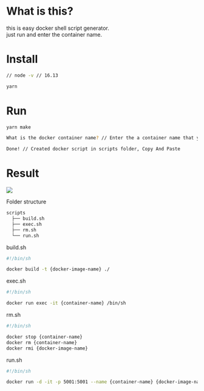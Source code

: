 # What is this?
this is easy docker shell script generator.  
just run and enter the container name.

# Install 

```sh
// node -v // 16.13

yarn
```

# Run
```sh
yarn make

What is the docker container name? // Enter the a container name that you want

Done! // Created docker script in scripts folder, Copy And Paste
```

# Result
![](https://i.imgur.com/yqd28Ql.gif)

Folder structure
```sh
scripts                    
  ├── build.sh          
  ├── exec.sh
  ├── rm.sh         
  └── run.sh
```

build.sh
```sh
#!/bin/sh

docker build -t {docker-image-name} ./
```

exec.sh
```sh
#!/bin/sh

docker run exec -it {container-name} /bin/sh
```

rm.sh
```sh
#!/bin/sh

docker stop {container-name}
docker rm {container-name}
docker rmi {docker-image-name}
```


run.sh
```sh
#!/bin/sh

docker run -d -it -p 5001:5001 --name {container-name} {docker-image-name}
```


